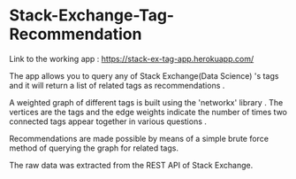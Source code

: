 # Stack-Exchange-Tag-Recommendation

Link to the working app : https://stack-ex-tag-app.herokuapp.com/ 

The app allows you to query any of Stack Exchange(Data Science) 's tags and it will return a list of related tags as recommendations . 

A weighted graph of different tags is built using the 'networkx' library . The vertices are the tags and the edge weights indicate the number of times two connected tags appear together in various questions . 

Recommendations are made possible by means of a simple brute force method of querying the graph for related tags. 

The raw data was extracted from the REST API of Stack Exchange. 
